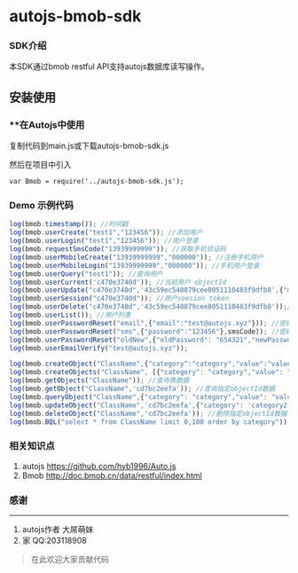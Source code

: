 # autojs-bmob-sdk

### SDK介绍

本SDK通过bmob restful API支持autojs数据库读写操作。



## 安装使用

### **在Autojs中使用
复制代码到main.js或下载autojs-bmob-sdk.js

然后在项目中引入
```
var Bmob = require('../autojs-bmob-sdk.js');
```
### Demo 示例代码
```javascript
log(bmob.timestamp()); //时间戳
log(bmob.userCreate("test1","123456")); //添加用户
log(bmob.userLogin("test1","123456")); //用户登录
log(bmob.requestSmsCode("13939999999")); //获取手机验证码
log(bmob.userMobileCreate("13939999999","000000")); //注册手机用户
log(bmob.userMobileLogin("13939999999","000000")); //手机用户登录
log(bmob.userQuery("test1")); //查询用户
log(bmob.userCurrent('c470e3740d')); //当前用户 objectId
log(bmob.userUpdate("c470e3740d",'43c59ec540879cee8051110483f9dfb8',{"mobilePhoneNumber":"13939999999"}));
log(bmob.userSession("c470e3740d")); //用户seesion token
log(bmob.userDelete("c470e3740d",'43c59ec540879cee8051110483f9dfb8'));//删除用户
log(bmob.userList()); //用户列表
log(bmob.userPasswordReset("email",{"email":"test@autojs.xyz"})); //密码重置邮箱方式
log(bmob.userPasswordReset("sms",{"password":"123456"},smsCode)); //密码重置短信方式
log(bmob.userPasswordReset("oldNew",{"oldPassword": "654321","newPassword": "123456"},'f8b98e11ac','132efc77400780b380f33e94651652d7')); //更改密码
log(bmob.userEmailVerify("test@autojs.xyz"));

log(bmob.createObject("ClassName",{"category":"category","value":"value"})); //添加数据
log(bmob.createObjects("ClassName", [{"category": "category","value": "value1"},{"category": "category","value": "value2"}])); //批量添加数据
log(bmob.getObjects("ClassName")); //查询表数据
log(bmob.getObject("ClassName",'cd7bc2eefa')); //查询指定objectId数据
log(bmob.queryObject("ClassName",{"category": "category","value": "value1"})); 条件查询数据
log(bmob.updateObject("ClassName",'cd7bc2eefa',{"category": 'category2',"value": 'value11'})) 更新数据
log(bmob.deleteObject("ClassName",'cd7bc2eefa')); //删除指定objectId数据
log(bmob.BQL("select * from ClassName limit 0,100 order by category")) //BQL查询

```
### 相关知识点
1. autojs https://github.com/hyb1996/Auto.js
2. Bmob http://doc.bmob.cn/data/restful/index.html



### 感谢

---

1. autojs作者 大屌萌妹
2. 家 QQ:203118908

> 在此欢迎大家贡献代码